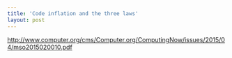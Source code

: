 ```yaml
---
title: 'Code inflation and the three laws'
layout: post
---
```


http://www.computer.org/cms/Computer.org/ComputingNow/issues/2015/04/mso2015020010.pdf
